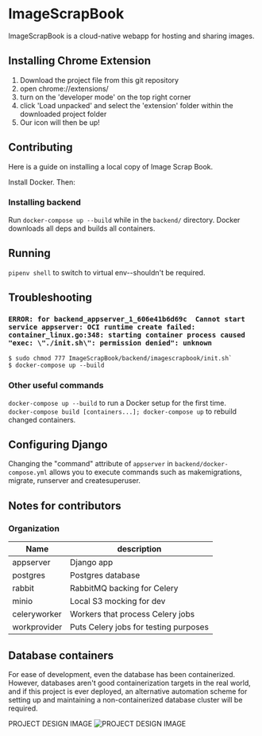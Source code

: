 # ImageScrapBook

ImageScrapBook is a cloud-native webapp for hosting and sharing images.

## Installing Chrome Extension 

1. Download the project file from this git repository 
2. open chrome://extensions/
3. turn on the 'developer mode' on the top right corner
4. click 'Load unpacked' and select the 'extension' folder within the downloaded project folder
5. Our icon will then be up!

## Contributing
Here is a guide on installing a local copy of Image Scrap Book.

Install Docker. Then:
### Installing backend
Run `docker-compose up --build` while in the `backend/` directory. Docker downloads all deps and builds all containers.

## Running
`pipenv shell` to switch to virtual env--shouldn't be required.  


## Troubleshooting
### `ERROR: for backend_appserver_1_606e41b6d69c  Cannot start service appserver: OCI runtime create failed: container_linux.go:348: starting container process caused "exec: \"./init.sh\": permission denied": unknown`

```
$ sudo chmod 777 ImageScrapBook/backend/imagescrapbook/init.sh`
$ docker-compose up --build
```

### Other useful commands

`docker-compose up --build` to run a Docker setup for the first time.  
`docker-compose build [containers...]; docker-compose up` to rebuild changed containers.  

## Configuring Django
Changing the "command" attribute of `appserver` in `backend/docker-compose.yml` allows you to execute commands such as makemigrations, migrate, runserver and createsuperuser.

## Notes for contributors
### Organization
| Name | description |
|-----------|------------------------------|
| appserver | Django app                   |
| postgres  | Postgres database            |
| rabbit       | RabbitMQ backing for Celery |
| minio        | Local S3 mocking for dev |
| celeryworker | Workers that process Celery jobs |
| workprovider | Puts Celery jobs for testing purposes |


## Database containers

For ease of development, even the database has been containerized. However, databases aren't good containerization targets in the real world, and if this project is ever deployed, an alternative automation scheme for setting up and maintaining a non-containerized database cluster will be required.


PROJECT DESIGN IMAGE
![PROJECT DESIGN IMAGE](https://user-images.githubusercontent.com/29666846/49106991-94a6ce80-f252-11e8-8e34-c0dd67f66eec.jpeg)




